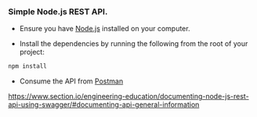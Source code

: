 ### Simple Node.js REST API.

- Ensure you have [Node.js](https://nodejs.org/en/) installed on your computer.

- Install the dependencies by running the following from the root of your project:

```bash
npm install
```

- Consume the API from [Postman](https://www.postman.com/)

https://www.section.io/engineering-education/documenting-node-js-rest-api-using-swagger/#documenting-api-general-information
